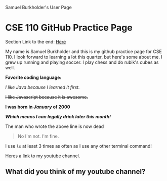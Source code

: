 Samuel Burkholder's User Page

# CSE 110 GitHub Practice Page

Section Link to the end: [Here](https://github.com/SamBurky/cse110/blob/gh-pages/index.md#what-did-you-think-of-my-youtube-channel)

My name is Samuel Burkholder and this is my github practice page for CSE 110. I look forward to learning a lot this quarter, but here's some about me.
I grew up running and playing soccer. I play chess and do rubik's cubes as well.

**Favorite coding language:**

*I like Java because I learned it first.*

~~I like Javascript because it is awesome.~~

**I was born in _January_ of 2000**

***Which means I can legally drink later this month!***

The man who wrote the above line is now dead
> No I'm not. I'm fine.

I use `ls` at least 3 times as often as I use any other terminal command!

Heres a [link](https://www.youtube.com/watch?v=dQw4w9WgXcQ&ab_channel=RickAstleyVEVO) to my youtube channel.

## What did you think of my youtube channel?
